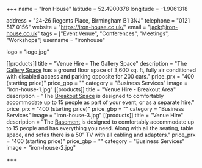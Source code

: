 +++
name = "Iron House"
latitude = 52.4900378
longitude = -1.9061318

address = "24-26 Regents Place, Birmingham B1 3NJ"
telephone = "0121 517 0156"
website = "https://iron-house.co.uk/"
email = "jack@iron-house.co.uk"
tags = ["Event Venue", "Conferences", "Meetings", "Workshops"]
username = "ironhouse"

logo = "logo.jpg"

[[products]]
  title = "Venue Hire - The Gallery Space"
  description = "The [Gallery Space](https://iron-house.co.uk/exhibition-gallery-space/) has a ground floor space of 3,600 sq. ft, fully air conditioned with disabled access and parking opposite for 200 cars."
  price_prx = "400 (starting price)"
  price_gbp = ""
  category = "Business Services"
  image = "iron-house-1.jpg"
[[products]]
  title = "Venue Hire - Breakout Area"
  description = "The [Breakout Space](https://iron-house.co.uk/meeting-space-hire/) is designed to comfortably accommodate up to 15 people as part of your event, or as a separate hire."
  price_prx = "400 (starting price)"
  price_gbp = ""
  category = "Business Services"
  image = "iron-house-3.jpg"
[[products]]
  title = "Venue Hire"
  description = "The [Basement](https://iron-house.co.uk/screening-room-hire/) is designed to comfortably accommodate up to 15 people and has everything you need. Along with all the seating, table space, and sofas there is a 50” TV with all cabling and adapters."
  price_prx = "400 (starting price)"
  price_gbp = ""
  category = "Business Services"
  image = "iron-house-2.jpg"
  
+++

